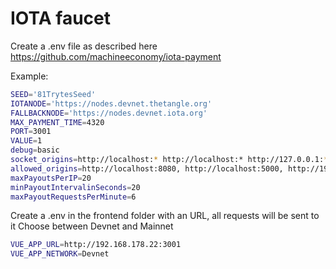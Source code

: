 # IOTA faucet

Create a .env file as described here https://github.com/machineeconomy/iota-payment

Example:

```bash
SEED='81TrytesSeed'
IOTANODE='https://nodes.devnet.thetangle.org'
FALLBACKNODE='https://nodes.devnet.iota.org'
MAX_PAYMENT_TIME=4320
PORT=3001
VALUE=1
debug=basic
socket_origins=http://localhost:* http://localhost:* http://127.0.0.1:* http://192.168.178.22:* http://192.168.178.22:* https://faucet.einfachiota.de:*
allowed_origins=http://localhost:8080, http://localhost:5000, http://192.168.178.22:5000, http://192.168.178.22:8080, https://faucet.einfachiota.de
maxPayoutsPerIP=20
minPayoutIntervalinSeconds=20
maxPayoutRequestsPerMinute=6
```

Create a .env in the frontend folder with an URL, all requests will be sent to it
Choose between Devnet and Mainnet

```bash
VUE_APP_URL=http://192.168.178.22:3001
VUE_APP_NETWORK=Devnet
```
